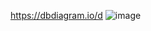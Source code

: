 https://dbdiagram.io/d
![image](https://github.com/user-attachments/assets/725e1cb6-71f7-40aa-a1ef-2d296884cafa)
